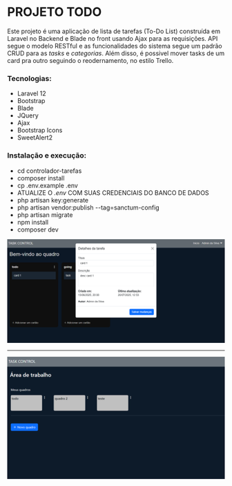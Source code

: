 # PROJETO TODO

<p> 
Este projeto é uma aplicação de lista de tarefas (To-Do List) construída em Laravel no Backend e Blade no front usando Ajax para as requisições. API segue o modelo RESTful e as funcionalidades do sistema segue um padrão CRUD para as <i>tasks</i> e <i>categorias</i>. Além disso, é possivel mover tasks de um card pra outro seguindo o reodernamento, no estilo Trello.
</p>

<h3> Tecnologias: </h3>
<ul>
  <li> Laravel 12 </li>
  <li> Bootstrap </li>
  <li> Blade </li>
  <li> JQuery </li>
  <li> Ajax </li>
  <li> Bootstrap Icons </li>
  <li> SweetAlert2 </li>
</ul>

<h3> Instalação e execução: </h3>
<ul>
  <li> cd controlador-tarefas </li>
  <li> composer install</li>
  <li> cp .env.example .env </li>
  <li> ATUALIZE O  <i>.env</i> COM SUAS CREDENCIAIS DO BANCO DE DADOS </li>
  <li> php artisan key:generate </li>
  <li> php artisan vendor:publish --tag=sanctum-config </li>
  <li> php artisan migrate </li>
  <li> npm install </li>
  <li> composer dev </li>
</ul>

<img src="https://github.com/SidSan97/controlador-tarefas/blob/main/img/1.png">
<hr>
<img src="https://github.com/SidSan97/controlador-tarefas/blob/main/img/2.png">
